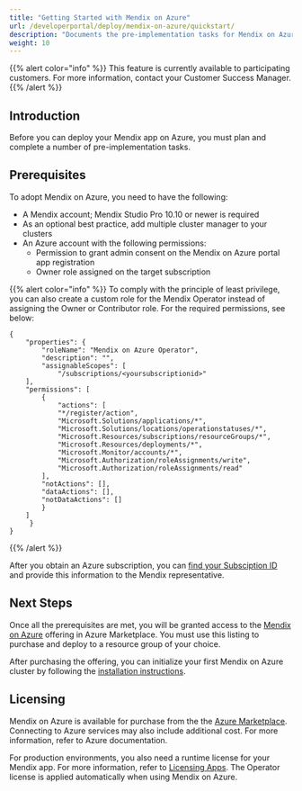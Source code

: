 ```yaml
---
title: "Getting Started with Mendix on Azure"
url: /developerportal/deploy/mendix-on-azure/quickstart/
description: "Documents the pre-implementation tasks for Mendix on Azure."
weight: 10
---
```


{{% alert color="info" %}} This feature is currently available to participating customers. For more information, contact your Customer Success Manager. {{% /alert %}}

## Introduction

Before you can deploy your Mendix app on Azure, you must plan and complete a number of pre-implementation tasks.

## Prerequisites

To adopt Mendix on Azure, you need to have the following:

* A Mendix account; Mendix Studio Pro 10.10 or newer is required
* As an optional best practice, add multiple cluster manager to your clusters
* An Azure account with the following permissions:
    * Permission to grant admin consent on the Mendix on Azure portal app registration
    * Owner role assigned on the target subscription

{{% alert color="info" %}} To comply with the principle of least privilege, you can also create a custom role for the Mendix Operator instead of assigning the Owner or Contributor role. For the required permissions, see below:

```text
{
    "properties": {
        "roleName": "Mendix on Azure Operator",
        "description": "",
        "assignableScopes": [
            "/subscriptions/<yoursubscriptionid>"
    ],
    "permissions": [
        {
            "actions": [
            "*/register/action",
            "Microsoft.Solutions/applications/*",
            "Microsoft.Solutions/locations/operationstatuses/*",
            "Microsoft.Resources/subscriptions/resourceGroups/*",
            "Microsoft.Resources/deployments/*",
            "Microsoft.Monitor/accounts/*",
            "Microsoft.Authorization/roleAssignments/write",
            "Microsoft.Authorization/roleAssignments/read"
        ],
        "notActions": [],
        "dataActions": [],
        "notDataActions": []
        }
    ]
     }
}
```

{{% /alert %}}

After you obtain an Azure subscription, you can [find your Subsciption ID](https://learn.microsoft.com/en-us/azure/azure-portal/get-subscription-tenant-id#find-your-azure-subscription) and provide this information to the Mendix representative.

## Next Steps

Once all the prerequisites are met, you will be granted access to the [Mendix on Azure](https://portal.azure.com/#create/mendixtechbv.mxonazure) offering in Azure Marketplace. You must use this listing to purchase and deploy to a resource group of your choice.

After purchasing the offering, you can initialize your first Mendix on Azure cluster by following the [installation instructions](https://docs.mendix.com/developerportal/deploy/mendix-on-azure/installation/).

## Licensing

Mendix on Azure is available for purchase from the the [Azure Marketplace](https://azuremarketplace.microsoft.com/). Connecting to Azure services may also include additional cost. For more information, refer to Azure documentation.

For production environments, you also need a runtime license for your Mendix app. For more information, refer to [Licensing Apps](/developerportal/deploy/licensing-apps-outside-mxcloud/). The Operator license is applied automatically when using Mendix on Azure.
